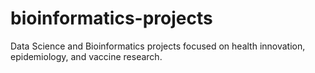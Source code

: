 # bioinformatics-projects
Data Science and Bioinformatics projects focused on health innovation, epidemiology, and vaccine research.
